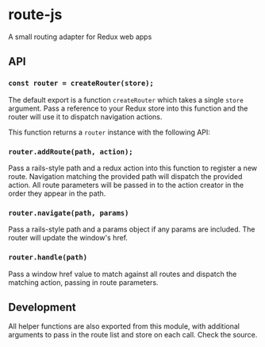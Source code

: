 # route-js
A small routing adapter for Redux web apps

## API

### `const router = createRouter(store);`

The default export is a function `createRouter` which takes a single `store` argument. Pass a reference to your Redux store into this function and the router will use it to dispatch navigation actions.

This function returns a `router` instance with the following API:

### `router.addRoute(path, action);`

Pass a rails-style path and a redux action into this function to register a new route. Navigation matching the provided path will dispatch the provided action. All route parameters will be passed in to the action creator in the order they appear in the path.

### `router.navigate(path, params)`

Pass a rails-style path and a params object if any params are included. The router will update the window's href.

### `router.handle(path)`

Pass a window href value to match against all routes and dispatch the matching action, passing in route parameters.

## Development

All helper functions are also exported from this module, with additional arguments to pass in the route list and store on each call. Check the source.
